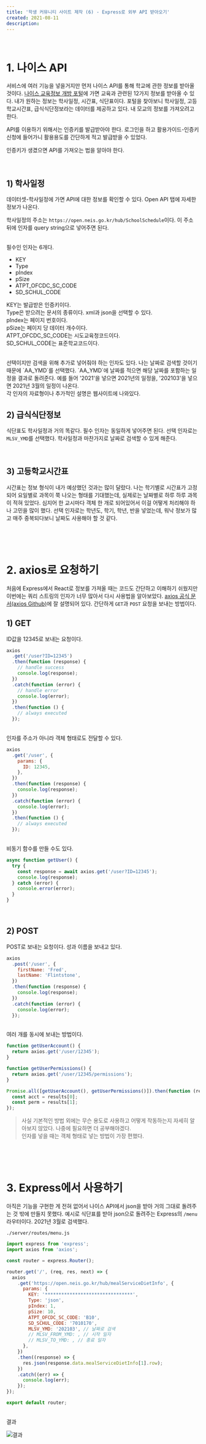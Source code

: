 ```yaml
---
title: '학생 커뮤니티 사이트 제작 (6) - Express로 외부 API 받아오기'
created: 2021-08-11
description:
---
```


<br>

# 1. 나이스 API

서비스에 여러 기능을 넣을거지만 먼저 나이스 API를 통해 학교에 관한 정보를 받아올 것이다.
[나이스 교육정보 개방 포털](https://open.neis.go.kr/portal/mainPage.do)에 가면 교육과 관련된 12가지 정보를 받아올 수 있다.
내가 원하는 정보는 학사일정, 시간표, 식단표이다.
포털을 찾아보니 학사일정, 고등학교시간표, 급식식단정보라는 데이터를 제공하고 있다.
내 모교의 정보를 가져오려고 한다.

API를 이용하기 위해서는 인증키를 발급받아야 한다.
로그인을 하고 활용가이드-인증키신청에 들어가니 활용용도를 간단하게 적고 발급받을 수 있었다.

인증키가 생겼으면 API를 가져오는 법을 알아야 한다.

<br>

## 1) 학사일정

데이터셋-학사일정에 가면 API에 대한 정보를 확인할 수 있다.
Open API 탭에 자세한 정보가 나온다.

학사일정의 주소는 `https://open.neis.go.kr/hub/SchoolSchedule`이다.
이 주소 뒤에 인자를 query string으로 넣어주면 된다.

<br>
필수인 인자는 6개다.

- KEY
- Type
- pIndex
- pSize
- ATPT_OFCDC_SC_CODE
- SD_SCHUL_CODE

KEY는 발급받은 인증키이다.  
Type은 받으려는 문서의 종류이다. xml과 json을 선택할 수 있다.  
pIndex는 페이지 번호이다.  
pSize는 페이지 당 데이터 개수이다.  
ATPT_OFCDC_SC_CODE는 시도교육청코드이다.  
SD_SCHUL_CODE는 표준학교코드이다.

<br>
선택이지만 검색을 위해 추가로 넣어줘야 하는 인자도 있다.
나는 날짜로 검색할 것이기 때문에 `AA_YMD`를 선택했다.
`AA_YMD`에 날짜를 적으면 해당 날짜를 포함하는 일정을 결과로 돌려준다.
예를 들어 '2021'을 넣으면 2021년의 일정을, '202103'을 넣으면 2021년 3월의 일정이 나온다.

<br>
각 인자의 자료형이나 추가적인 설명은 웹사이트에 나와있다.

<br>

## 2) 급식식단정보

식단표도 학사일정과 거의 똑같다.
필수 인자는 동일하게 넣어주면 된다.
선택 인자로는 `MLSV_YMD`를 선택했다.
학사일정과 마찬가지로 날짜로 검색할 수 있게 해준다.

<br>

## 3) 고등학교시간표

시간표는 정보 형식이 내가 예상했던 것과는 많이 달랐다.
나는 학기별로 시간표가 고정되어 요일별로 과목이 쭉 나오는 형태를 기대했는데, 실제로는 날짜별로 하루 하루 과목이 적혀 있었다.
심지어 한 교시마다 객체 한 개로 되어있어서 이걸 어떻게 처리해야 하나 고민을 많이 했다.
선택 인자로는 학년도, 학기, 학년, 반을 넣었는데, 워낙 정보가 많고 매주 중복되다보니 날짜도 사용해야 할 것 같다.

<br>
<br>
<br>

# 2. axios로 요청하기

처음에 Express에서 React로 정보를 가져올 때는 코드도 간단하고 이해하기 쉬웠지만 이번에는 쿼리 스트링의 인자가 너무 많아서 다시 사용법을 알아보았다.
[axios 공식 문서](https://axios-http.com/docs/example)[(axios Github)](https://github.com/axios/axios)에 잘 설명되어 있다.
간단하게 `GET`과 `POST` 요청을 보내는 방법이다.

## 1) GET

ID값을 12345로 보내는 요청이다.

```js
axios
  .get('/user?ID=12345')
  .then(function (response) {
    // handle success
    console.log(response);
  })
  .catch(function (error) {
    // handle error
    console.log(error);
  })
  .then(function () {
    // always executed
  });
```

<br>
인자를 주소가 아니라 객체 형태로도 전달할 수 있다.

```js
axios
  .get('/user', {
    params: {
      ID: 12345,
    },
  })
  .then(function (response) {
    console.log(response);
  })
  .catch(function (error) {
    console.log(error);
  })
  .then(function () {
    // always executed
  });
```

<br>
비동기 함수를 만들 수도 있다.

```js
async function getUser() {
  try {
    const response = await axios.get('/user?ID=12345');
    console.log(response);
  } catch (error) {
    console.error(error);
  }
}
```

<br>

## 2) POST

POST로 보내는 요청이다. 성과 이름을 보내고 있다.

```js
axios
  .post('/user', {
    firstName: 'Fred',
    lastName: 'Flintstone',
  })
  .then(function (response) {
    console.log(response);
  })
  .catch(function (error) {
    console.log(error);
  });
```

<br>
여러 개를 동시에 보내는 방법이다.

```js
function getUserAccount() {
  return axios.get('/user/12345');
}

function getUserPermissions() {
  return axios.get('/user/12345/permissions');
}

Promise.all([getUserAccount(), getUserPermissions()]).then(function (results) {
  const acct = results[0];
  const perm = results[1];
});
```

> 사실 기본적인 방법 외에는 무슨 용도로 사용하고 어떻게 작동하는지 자세히 알아보지 않았다.
> 나중에 필요하면 더 공부해야겠다.  
> 인자를 넣을 때는 객체 형태로 넣는 방법이 가장 편했다.

<br>
<br>
<br>

# 3. Express에서 사용하기

아직은 기능을 구현한 게 전혀 없어서 나이스 API에서 json을 받아 거의 그대로 돌려주는 것 밖에 만들지 못했다.
예시로 식단표를 받아 json으로 돌려주는 Express의 `/menu` 라우터이다. 2021년 3월로 검색했다.

`./server/routes/menu.js`

```js
import express from 'express';
import axios from 'axios';

const router = express.Router();

router.get('/', (req, res, next) => {
  axios
    .get('https://open.neis.go.kr/hub/mealServiceDietInfo', {
      params: {
        KEY: '********************************',
        Type: 'json',
        pIndex: 1,
        pSize: 10,
        ATPT_OFCDC_SC_CODE: 'B10',
        SD_SCHUL_CODE: '7010170',
        MLSV_YMD: '202103', // 날짜로 검색
        // MLSV_FROM_YMD: , // 시작 일자
        // MLSV_TO_YMD: , // 종료 일자
      },
    })
    .then((response) => {
      res.json(response.data.mealServiceDietInfo[1].row);
    })
    .catch((err) => {
      console.log(err);
    });
});

export default router;
```

<br>
결과

![결과](https://user-images.githubusercontent.com/86853786/129287781-e408939a-3eb0-48b9-a00f-bc068c401907.png)
